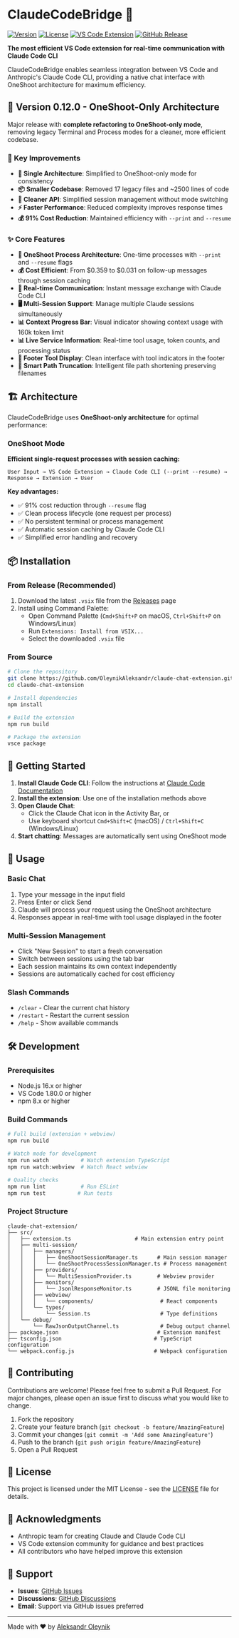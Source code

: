 # ClaudeCodeBridge 🌉

[![Version](https://img.shields.io/badge/version-0.12.0-blue.svg)](https://github.com/OleynikAleksandr/claude-chat-extension/releases/tag/v0.12.0)
[![License](https://img.shields.io/badge/license-MIT-green.svg)](LICENSE)
[![VS Code Extension](https://img.shields.io/badge/VS%20Code-Extension-brightgreen.svg)](https://code.visualstudio.com/)
[![GitHub Release](https://img.shields.io/github/v/release/OleynikAleksandr/claude-chat-extension)](https://github.com/OleynikAleksandr/claude-chat-extension/releases)

**The most efficient VS Code extension for real-time communication with Claude Code CLI**

ClaudeCodeBridge enables seamless integration between VS Code and Anthropic's Claude Code CLI, providing a native chat interface with OneShoot architecture for maximum efficiency.

## 🚀 Version 0.12.0 - OneShoot-Only Architecture

Major release with **complete refactoring to OneShoot-only mode**, removing legacy Terminal and Process modes for a cleaner, more efficient codebase.

### 🎯 Key Improvements
- **🚀 Single Architecture**: Simplified to OneShoot-only mode for consistency
- **📦 Smaller Codebase**: Removed 17 legacy files and ~2500 lines of code
- **🔧 Cleaner API**: Simplified session management without mode switching
- **⚡ Faster Performance**: Reduced complexity improves response times
- **💰 91% Cost Reduction**: Maintained efficiency with `--print` and `--resume`

### ✨ Core Features

- **🚀 OneShoot Process Architecture**: One-time processes with `--print` and `--resume` flags
- **💰 Cost Efficient**: From $0.359 to $0.031 on follow-up messages through session caching
- **📨 Real-time Communication**: Instant message exchange with Claude Code CLI
- **🖥️ Multi-Session Support**: Manage multiple Claude sessions simultaneously
- **📊 Context Progress Bar**: Visual indicator showing context usage with 160k token limit
- **📊 Live Service Information**: Real-time tool usage, token counts, and processing status
- **📌 Footer Tool Display**: Clean interface with tool indicators in the footer
- **🔗 Smart Path Truncation**: Intelligent file path shortening preserving filenames

## 🏗️ Architecture

ClaudeCodeBridge uses **OneShoot-only architecture** for optimal performance:

### OneShoot Mode
**Efficient single-request processes with session caching:**
```
User Input → VS Code Extension → Claude Code CLI (--print --resume) → Response → Extension → User
```

**Key advantages:**
- ✅ 91% cost reduction through `--resume` flag
- ✅ Clean process lifecycle (one request per process)
- ✅ No persistent terminal or process management
- ✅ Automatic session caching by Claude Code CLI
- ✅ Simplified error handling and recovery

## 📦 Installation

### From Release (Recommended)
1. Download the latest `.vsix` file from the [Releases](https://github.com/OleynikAleksandr/claude-chat-extension/releases) page
2. Install using Command Palette:
   - Open Command Palette (`Cmd+Shift+P` on macOS, `Ctrl+Shift+P` on Windows/Linux)
   - Run `Extensions: Install from VSIX...`
   - Select the downloaded `.vsix` file

### From Source
```bash
# Clone the repository
git clone https://github.com/OleynikAleksandr/claude-chat-extension.git
cd claude-chat-extension

# Install dependencies
npm install

# Build the extension
npm run build

# Package the extension
vsce package
```

## 🚀 Getting Started

1. **Install Claude Code CLI**: Follow the instructions at [Claude Code Documentation](https://docs.anthropic.com/en/docs/claude-code)
2. **Install the extension**: Use one of the installation methods above
3. **Open Claude Chat**: 
   - Click the Claude Chat icon in the Activity Bar, or
   - Use keyboard shortcut `Cmd+Shift+C` (macOS) / `Ctrl+Shift+C` (Windows/Linux)
4. **Start chatting**: Messages are automatically sent using OneShoot mode

## 🎯 Usage

### Basic Chat
1. Type your message in the input field
2. Press Enter or click Send
3. Claude will process your request using the OneShoot architecture
4. Responses appear in real-time with tool usage displayed in the footer

### Multi-Session Management
- Click "New Session" to start a fresh conversation
- Switch between sessions using the tab bar
- Each session maintains its own context independently
- Sessions are automatically cached for cost efficiency

### Slash Commands
- `/clear` - Clear the current chat history
- `/restart` - Restart the current session
- `/help` - Show available commands

## 🛠️ Development

### Prerequisites
- Node.js 16.x or higher
- VS Code 1.80.0 or higher
- npm 8.x or higher

### Build Commands
```bash
# Full build (extension + webview)
npm run build

# Watch mode for development
npm run watch          # Watch extension TypeScript
npm run watch:webview  # Watch React webview

# Quality checks
npm run lint           # Run ESLint
npm run test          # Run tests
```

### Project Structure
```
claude-chat-extension/
├── src/
│   ├── extension.ts                    # Main extension entry point
│   ├── multi-session/
│   │   ├── managers/
│   │   │   ├── OneShootSessionManager.ts      # Main session manager
│   │   │   └── OneShootProcessSessionManager.ts # Process management
│   │   ├── providers/
│   │   │   └── MultiSessionProvider.ts        # Webview provider
│   │   ├── monitors/
│   │   │   └── JsonlResponseMonitor.ts        # JSONL file monitoring
│   │   ├── webview/
│   │   │   └── components/                     # React components
│   │   └── types/
│   │       └── Session.ts                      # Type definitions
│   └── debug/
│       └── RawJsonOutputChannel.ts             # Debug output channel
├── package.json                               # Extension manifest
├── tsconfig.json                             # TypeScript configuration
└── webpack.config.js                         # Webpack configuration
```

## 🤝 Contributing

Contributions are welcome! Please feel free to submit a Pull Request. For major changes, please open an issue first to discuss what you would like to change.

1. Fork the repository
2. Create your feature branch (`git checkout -b feature/AmazingFeature`)
3. Commit your changes (`git commit -m 'Add some AmazingFeature'`)
4. Push to the branch (`git push origin feature/AmazingFeature`)
5. Open a Pull Request

## 📝 License

This project is licensed under the MIT License - see the [LICENSE](LICENSE) file for details.

## 🙏 Acknowledgments

- Anthropic team for creating Claude and Claude Code CLI
- VS Code extension community for guidance and best practices
- All contributors who have helped improve this extension

## 📧 Support

- **Issues**: [GitHub Issues](https://github.com/OleynikAleksandr/claude-chat-extension/issues)
- **Discussions**: [GitHub Discussions](https://github.com/OleynikAleksandr/claude-chat-extension/discussions)
- **Email**: Support via GitHub issues preferred

---

Made with ❤️ by [Aleksandr Oleynik](https://github.com/OleynikAleksandr)